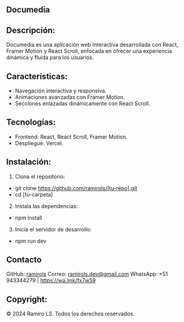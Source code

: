## Documedia

## Descripción:
Documedia es una aplicación web interactiva desarrollada con React, Framer Motion y React Scroll, enfocada en ofrecer una experiencia dinámica y fluida para los usuarios.

## Características:
- Navegación interactiva y responsiva.
- Animaciones avanzadas con Framer Motion.
- Secciones enlazadas dinámicamente con React Scroll.

## Tecnologías:
- Frontend: React, React Scroll, Framer Motion.
- Despliegue: Vercel.

## Instalación:

1. Clona el repositorio:

- git clone https://github.com/ramirols/[tu-repo].git
- cd [tu-carpeta]

2. Instala las dependencias:

- npm install

3. Inicia el servidor de desarrollo:

- npm run dev

## Contacto
GitHub: [ramirols](https://github.com/ramirols)
Correo: ramirols.dev@gmail.com
WhatsApp: +51 943344279 | https://wa.link/fx7w59

## Copyright:
© 2024 Ramiro LS. Todos los derechos reservados.